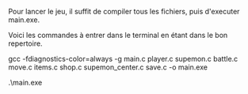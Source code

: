 Pour lancer le jeu, il suffit de compiler tous les fichiers, puis d'executer main.exe.

Voici les commandes à entrer dans le terminal en étant dans le bon repertoire.

gcc -fdiagnostics-color=always -g main.c player.c supemon.c battle.c move.c items.c shop.c supemon_center.c save.c -o main.exe

.\main.exe
